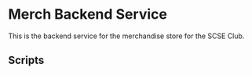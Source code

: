 # Merch Backend Service

This is the backend service for the merchandise store for the SCSE Club.

## Scripts

